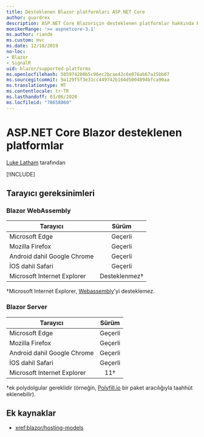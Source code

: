 ```yaml
---
title: Desteklenen Blazor platformları ASP.NET Core
author: guardrex
description: ASP.NET Core Blazoriçin desteklenen platformlar hakkında bilgi edinin.
monikerRange: '>= aspnetcore-3.1'
ms.author: riande
ms.custom: mvc
ms.date: 12/18/2019
no-loc:
- Blazor
- SignalR
uid: blazor/supported-platforms
ms.openlocfilehash: 505974280b5c96ec2bcae42c6e076ab67a15bb07
ms.sourcegitcommit: 9a129f5f3e31cc449742b164d5004894bfca90aa
ms.translationtype: MT
ms.contentlocale: tr-TR
ms.lasthandoff: 03/06/2020
ms.locfileid: "78658860"
---
```

# <a name="aspnet-core-blazor-supported-platforms"></a>ASP.NET Core Blazor desteklenen platformlar

[Luke Latham](https://github.com/guardrex) tarafından

[!INCLUDE[](~/includes/blazorwasm-preview-notice.md)]

## <a name="browser-requirements"></a>Tarayıcı gereksinimleri

### <a name="blazor-webassembly"></a>Blazor WebAssembly

| Tarayıcı                          | Sürüm               |
| -------------------------------- | :-------------------: |
| Microsoft Edge                   | Geçerli               |
| Mozilla Firefox                  | Geçerli               |
| Android dahil Google Chrome | Geçerli               |
| İOS dahil Safari            | Geçerli               |
| Microsoft Internet Explorer      | Desteklenmez&dagger; |

&dagger;Microsoft Internet Explorer, [Webassembly](https://webassembly.org)'yi desteklemez.

### <a name="blazor-server"></a>Blazor Server

| Tarayıcı                          | Sürüm    |
| -------------------------------- | :--------: |
| Microsoft Edge                   | Geçerli    |
| Mozilla Firefox                  | Geçerli    |
| Android dahil Google Chrome | Geçerli    |
| İOS dahil Safari            | Geçerli    |
| Microsoft Internet Explorer      | 11&dagger; |

&dagger;ek polydolgular gereklidir (örneğin, [Polyfill.io](https://polyfill.io/v3/) bir paket aracılığıyla taahhüt eklenebilir).

## <a name="additional-resources"></a>Ek kaynaklar

* <xref:blazor/hosting-models>
